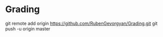 # Grading
git remote add origin https://github.com/RubenGevorgyan/Grading.git
git push -u origin master

